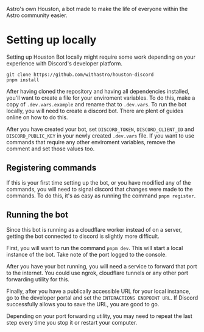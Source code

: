Astro's own Houston, a bot made to make the life of everyone within the Astro community easier.

# Setting up locally
Setting up Houston Bot locally might require some work depending on your experience with Discord's developer platform.

```
git clone https://github.com/withastro/houston-discord
pnpm install
```

After having cloned the repository and having all dependencies installed, you'll want to create a file for your enviroment variables. To do this, make a copy of `.dev.vars.example` and rename that to `.dev.vars`. To run the bot locally, you will need to create a discord bot. There are plent of guides online on how to do this.

After you have created your bot, set `DISCORD_TOKEN`, `DISCORD_CLIENT_ID` and `DISCORD_PUBLIC_KEY` in your newly created `.dev.vars` file. If you want to use commands that require any other enviroment variables, remove the comment and set those values too.

## Registering commands
If this is your first time setting up the bot, or you have modified any of the commands, you will need to signal discord that changes were made to the commands. To do this, it's as easy as running the command `pnpm register`.

## Running the bot
Since this bot is running as a cloudflare worker instead of on a server, getting the bot connected to discord is slightly more difficult.

First, you will want to run the command `pnpm dev`. This will start a local instance of the bot. Take note of the port logged to the console.

After you have your bot running, you will need a service to forward that port to the internet. You could use ngrok, cloudflare tunnels or any other port forwarding utility for this.

Finally, after you have a publically accessible URL for your local instance, go to the developer portal and set the `INTERACTIONS ENDPOINT URL`. If Discord successfully allows you to save the URL, you are good to go.

Depending on your port forwarding utility, you may need to repeat the last step every time you stop it or restart your computer.
